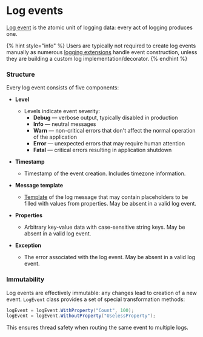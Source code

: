 # Log events

[Log event](https://github.com/vostok/logging.abstractions/blob/master/Vostok.Logging.Abstractions/LogEvent.cs) is the atomic unit of logging data: every act of logging produces one.

{% hint style="info" %}
Users are typically not required to create log events manually as numerous [logging extensions](syntax/logging-extensions.md) handle event construction, unless they are building a custom log implementation/decorator.
{% endhint %}

### Structure

Every log event consists of five components:

* **Level**

  * Levels indicate event severity:
    * **Debug** — verbose output, typically disabled in production
    * **Info** — neutral messages
    * **Warn** — non-critical errors that don't affect the normal operation of the application
    * **Error** — unexpected errors that may require human attention
    * **Fatal** — critical errors resulting in application shutdown

* **Timestamp**

  * Timestamp of the event creation. Includes timezone information.

* **Message template**

  * [Template](syntax/message-templates.md) of the log message that may contain placeholders to be filled with values from properties. May be absent in a valid log event.

* **Properties**

  * Arbitrary key-value data with case-sensitive string keys. May be absent in a valid log event.

* **Exception**

  * The error associated with the log event. May be absent in a valid log event.

### Immutability

Log events are effectively immutable: any changes lead to creation of a new event. `LogEvent` class provides a set of special transformation methods:

```csharp
logEvent = logEvent.WithProperty("Count", 100);
logEvent = logEvent.WithoutProperty("UselessProperty");
```

This ensures thread safety when routing the same event to multiple logs.

